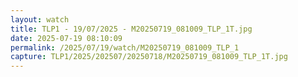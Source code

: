 ```yaml
---
layout: watch
title: TLP1 - 19/07/2025 - M20250719_081009_TLP_1T.jpg
date: 2025-07-19 08:10:09
permalink: /2025/07/19/watch/M20250719_081009_TLP_1
capture: TLP1/2025/202507/20250718/M20250719_081009_TLP_1T.jpg
---
```

